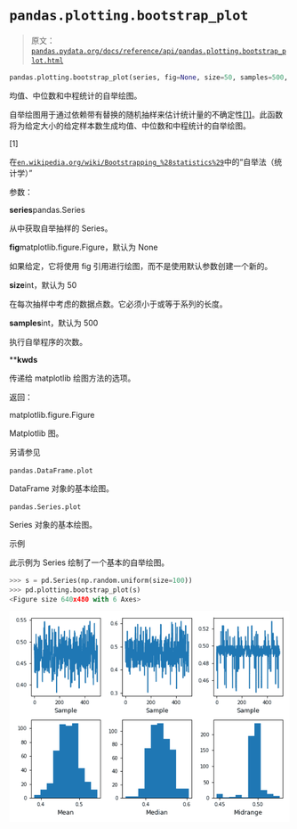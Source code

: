 # `pandas.plotting.bootstrap_plot`

> 原文：[`pandas.pydata.org/docs/reference/api/pandas.plotting.bootstrap_plot.html`](https://pandas.pydata.org/docs/reference/api/pandas.plotting.bootstrap_plot.html)

```py
pandas.plotting.bootstrap_plot(series, fig=None, size=50, samples=500, **kwds)
```

均值、中位数和中程统计的自举绘图。

自举绘图用于通过依赖带有替换的随机抽样来估计统计量的不确定性[[1]](#r11075647b7c8-1)。此函数将为给定大小的给定样本数生成均值、中位数和中程统计的自举绘图。

[1]

在[`en.wikipedia.org/wiki/Bootstrapping_%28statistics%29`](https://en.wikipedia.org/wiki/Bootstrapping_%28statistics%29)中的“自举法（统计学）”

参数：

**series**pandas.Series

从中获取自举抽样的 Series。

**fig**matplotlib.figure.Figure，默认为 None

如果给定，它将使用 fig 引用进行绘图，而不是使用默认参数创建一个新的。

**size**int，默认为 50

在每次抽样中考虑的数据点数。它必须小于或等于系列的长度。

**samples**int，默认为 500

执行自举程序的次数。

****kwds**

传递给 matplotlib 绘图方法的选项。

返回：

matplotlib.figure.Figure

Matplotlib 图。

另请参见

`pandas.DataFrame.plot`

DataFrame 对象的基本绘图。

`pandas.Series.plot`

Series 对象的基本绘图。

示例

此示例为 Series 绘制了一个基本的自举绘图。

```py
>>> s = pd.Series(np.random.uniform(size=100))
>>> pd.plotting.bootstrap_plot(s)  
<Figure size 640x480 with 6 Axes> 
```

![../../_images/pandas-plotting-bootstrap_plot-1.png](img/60e36bfb894686557c3f5552fc9fc81b.png)
